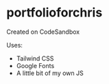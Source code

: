 # portfolioforchris
Created on CodeSandbox

Uses:
- Tailwind CSS
- Google Fonts
- A little bit of my own JS

